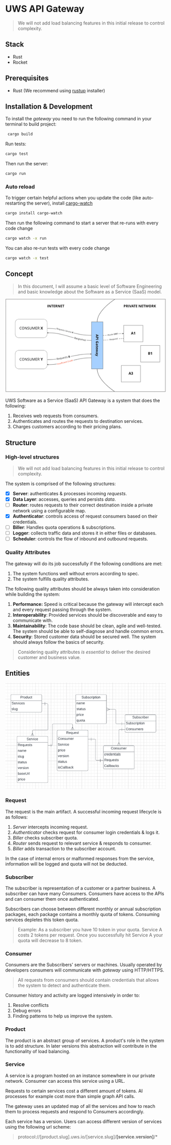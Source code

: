 # UWS API Gateway

> We will not add load balancing features in this initial release to control complexity.

## Stack
- Rust
- Rocket

## Prerequisites
- Rust (We recommend using [rustup](https://rustup.rs/) installer)
## Installation & Development
To install the *gateway* you need to run the following command in your terminal to build project:

```sh
 cargo build
```
Run tests:
```sh
cargo test
```
Then run the server:
```sh
cargo run
```
### Auto reload
To trigger certain helpful actions when you update the code (like auto-restarting the server), install [cargo-watch](https://crates.io/crates/cargo-watch) 
```sh
cargo install cargo-watch
```

Then run the following command to start a server that re-runs with every code change
```sh
cargo watch -x run
```

You can also re-run tests with every code change
```sh
cargo watch -x test
```

## Concept
> In this document, I will assume a basic level of Software Engineering and basic knowledge about the Software as a Service (SaaS) model.

![Conceptual Diagram](docs/graph.png)

UWS Software as a Service (SaaS) API Gateway is a system that does the following:
1. Receives web requests from consumers.
2. Authenticates and routes the requests to destination services.
3. Charges customers according to their pricing plans.

## Structure

### High-level structures
> We will not add load balancing features in this initial release to control complexity.

The system is comprised of the following structures:

- [x] **Server**: authenticates & processes incoming *requests*.
- [x] **Data Layer**: accesses, queries and persists *data*.
- [ ] **Router**: routes requests to their correct destination inside a private network using a configurable map.
- [x] **Authenticator**: controls access of request consumers based on their credentials.
- [ ] **Biller**: Handles quota operations & subscriptions.
- [ ] **Logger**: collects traffic data and stores it in either files or databases.
- [ ] **Scheduler**: controls the flow of inbound and outbound requests.

### Quality Attributes
The gateway will do its job successfully if the following conditions are met:
1. The system functions well without errors according to spec.
2. The system fulfills quality attributes. 

The following quality attributes should be always taken into consideration while building the system:
1. **Performance:** Speed is critical because the gateway will intercept each and every request passing through the system.
2. **Interoperability**: Provided services should be discoverable and easy to communicate with.
3. **Maintainability**: The code base should be clean, agile and well-tested. The system should be able to self-diagnose and handle common errors.
4. **Security**: Stored customer data should be secured well. The system should always follow the basics of security.

> Considering quality attributes *is essential* to deliver the desired customer and business value.

## Entities
![Conceptual Data Model](docs/entity_diagram.png)

### Request
The request is the main artifact. A successful incoming request lifecycle is as follows:
1. *Server* intercepts incoming request.
2. *Authenticator* checks request for consumer login credentials & logs it.
3. *Biller* checks subscriber quota.
4. *Router* sends request to relevant service & responds to consumer.
5. *Biller* adds transaction to the subscriber account.

In the case of internal errors or malformed responses from the service, information will be logged and quota will not be deducted.
### Subscriber
The subscriber is representation of a customer or a partner business. A subscriber can have many Consumers. Consumers have access to the APIs and can consumer them once authenticated.

Subscribers can choose between different monthly or annual subscription packages, each package contains a monthly quota of tokens. Consuming services depletes this token quota. 

> Example: As a subscriber you have 10 token in your quota. Service A costs 2 tokens per request. Once you successfully hit Service A your quota will decrease to 8 token.


### Consumer
Consumers are the Subscribers' servers or machines. Usually operated by developers consumers will communicate with *gateway* using HTTP/HTTPS. 

> All requests from consumers should contain credentials that allows the system to detect and authenticate them.

Consumer history and activity are logged intensively in order to: 
1. Resolve conflicts 
2. Debug errors
2. Finding patterns to help us improve the system.
### Product
The product is an abstract group of services. A product's role in the system is to add structure. In later versions this abstraction will contribute in the functionality of load balancing.
### Service
A service is a program hosted on an instance somewhere in our private network. Consumer can access this service using a URL. 

Requests to certain services cost a different amount of tokens. AI processes for example cost more than simple graph API calls.

The gateway uses an updated map of all the services and how to reach them to process requests and respond to Consumers accordingly.

Each service has a version. Users can access different version of services using the following url scheme:

> protocol://[product.slug].uws.io/[service.slug]/**[service.version]**/*


